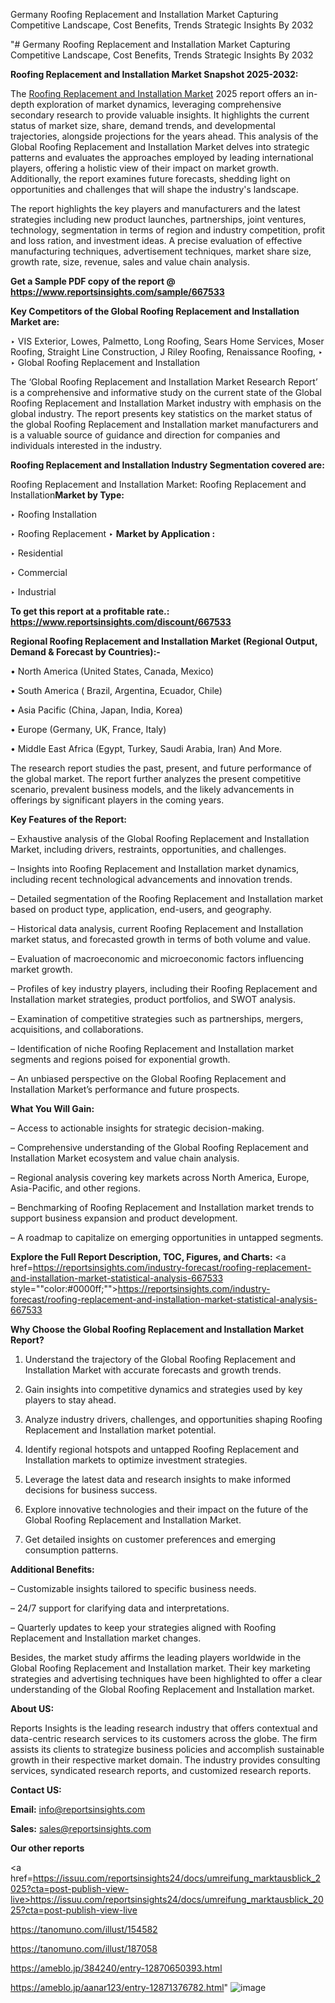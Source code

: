 Germany Roofing Replacement and Installation Market Capturing Competitive Landscape, Cost Benefits, Trends Strategic Insights By 2032

"# Germany Roofing Replacement and Installation Market Capturing Competitive Landscape, Cost Benefits, Trends Strategic Insights By 2032

<strong>Roofing Replacement and Installation Market Snapshot 2025-2032:</strong>

The <a href=https://www.reportsinsights.com/sample/667533>Roofing Replacement and Installation Market</a> 2025 report offers an in-depth exploration of market dynamics, leveraging comprehensive secondary research to provide valuable insights. It highlights the current status of market size, share, demand trends, and developmental trajectories, alongside projections for the years ahead. This analysis of the Global Roofing Replacement and Installation Market delves into strategic patterns and evaluates the approaches employed by leading international players, offering a holistic view of their impact on market growth. Additionally, the report examines future forecasts, shedding light on opportunities and challenges that will shape the industry's landscape.

The report highlights the key players and manufacturers and the latest strategies including new product launches, partnerships, joint ventures, technology, segmentation in terms of region and industry competition, profit and loss ration, and investment ideas. A precise evaluation of effective manufacturing techniques, advertisement techniques, market share size, growth rate, size, revenue, sales and value chain analysis.

<strong>Get a Sample PDF copy of the report @ <a href=https://www.reportsinsights.com/sample/667533 style=color:#0000ff;>https://www.reportsinsights.com/sample/667533</a></strong>

<strong>Key Competitors of the Global Roofing Replacement and Installation Market are:</strong>

‣ VIS Exterior, Lowes, Palmetto, Long Roofing, Sears Home Services, Moser Roofing, Straight Line Construction, J Riley Roofing, Renaissance Roofing,
‣ 
‣ Global Roofing Replacement and Installation

The ‘Global Roofing Replacement and Installation Market Research Report’ is a comprehensive and informative study on the current state of the Global Roofing Replacement and Installation Market industry with emphasis on the global industry. The report presents key statistics on the market status of the global Roofing Replacement and Installation market manufacturers and is a valuable source of guidance and direction for companies and individuals interested in the industry.

<strong>Roofing Replacement and Installation Industry Segmentation covered are:</strong>

Roofing Replacement and Installation Market: 
Roofing Replacement and Installation<strong>Market by Type:</strong>

‣ Roofing Installation

‣ Roofing Replacement
‣ 
<strong>Market by Application :</strong>

‣ Residential

‣ Commercial

‣ Industrial

<strong>To get this report at a profitable rate.: <a href=https://www.reportsinsights.com/discount/667533 style=color:#0000ff;>https://www.reportsinsights.com/discount/667533</a></strong>

<strong>Regional Roofing Replacement and Installation Market (Regional Output, Demand &amp; Forecast by Countries):-</strong>

• North America (United States, Canada, Mexico)

• South America ( Brazil, Argentina, Ecuador, Chile)

• Asia Pacific (China, Japan, India, Korea)

• Europe (Germany, UK, France, Italy)

• Middle East Africa (Egypt, Turkey, Saudi Arabia, Iran) And More.

The research report studies the past, present, and future performance of the global market. The report further analyzes the present competitive scenario, prevalent business models, and the likely advancements in offerings by significant players in the coming years.

<strong>Key Features of the Report:</strong>

– Exhaustive analysis of the Global Roofing Replacement and Installation Market, including drivers, restraints, opportunities, and challenges.

– Insights into Roofing Replacement and Installation market dynamics, including recent technological advancements and innovation trends.

– Detailed segmentation of the Roofing Replacement and Installation market based on product type, application, end-users, and geography.

– Historical data analysis, current Roofing Replacement and Installation market status, and forecasted growth in terms of both volume and value.

– Evaluation of macroeconomic and microeconomic factors influencing market growth.

– Profiles of key industry players, including their Roofing Replacement and Installation market strategies, product portfolios, and SWOT analysis.

– Examination of competitive strategies such as partnerships, mergers, acquisitions, and collaborations.

– Identification of niche Roofing Replacement and Installation market segments and regions poised for exponential growth.

– An unbiased perspective on the Global Roofing Replacement and Installation Market’s performance and future prospects.

<strong>What You Will Gain:</strong>

– Access to actionable insights for strategic decision-making.

– Comprehensive understanding of the Global Roofing Replacement and Installation Market ecosystem and value chain analysis.

– Regional analysis covering key markets across North America, Europe, Asia-Pacific, and other regions.

– Benchmarking of Roofing Replacement and Installation market trends to support business expansion and product development.

– A roadmap to capitalize on emerging opportunities in untapped segments.

<strong>Explore the Full Report Description, TOC, Figures, and Charts:</strong>
<a href=https://reportsinsights.com/industry-forecast/roofing-replacement-and-installation-market-statistical-analysis-667533 style=""color:#0000ff;"">https://reportsinsights.com/industry-forecast/roofing-replacement-and-installation-market-statistical-analysis-667533</a>

<strong>Why Choose the Global Roofing Replacement and Installation Market Report?</strong>

1. Understand the trajectory of the Global Roofing Replacement and Installation Market with accurate forecasts and growth trends.

2. Gain insights into competitive dynamics and strategies used by key players to stay ahead.

3. Analyze industry drivers, challenges, and opportunities shaping Roofing Replacement and Installation market potential.

4. Identify regional hotspots and untapped Roofing Replacement and Installation markets to optimize investment strategies.

5. Leverage the latest data and research insights to make informed decisions for business success.

6. Explore innovative technologies and their impact on the future of the Global Roofing Replacement and Installation Market.

7. Get detailed insights on customer preferences and emerging consumption patterns.

<strong>Additional Benefits:</strong>

– Customizable insights tailored to specific business needs.

– 24/7 support for clarifying data and interpretations.

– Quarterly updates to keep your strategies aligned with Roofing Replacement and Installation market changes.

Besides, the market study affirms the leading players worldwide in the Global Roofing Replacement and Installation market. Their key marketing strategies and advertising techniques have been highlighted to offer a clear understanding of the Global Roofing Replacement and Installation market.

<strong><strong>About US</strong>:</strong>

Reports Insights is the leading research industry that offers contextual and data-centric research services to its customers across the globe. The firm assists its clients to strategize business policies and accomplish sustainable growth in their respective market domain. The industry provides consulting services, syndicated research reports, and customized research reports.

<strong>Contact US:</strong>

<p class=><b>Email:</b> <a href=mailto:info@reportsinsights.com>info@reportsinsights.com</a></p>
<p class=><b>Sales:</b> <a href=mailto:sales@reportsinsights.com>sales@reportsinsights.com</a></p>

<strong>Our other reports</strong>

<a href=https://issuu.com/reportsinsights24/docs/umreifung_marktausblick_2025?cta=post-publish-view-live>https://issuu.com/reportsinsights24/docs/umreifung_marktausblick_2025?cta=post-publish-view-live</a>

<a href=https://tanomuno.com/illust/154582>https://tanomuno.com/illust/154582</a>

<a href=https://tanomuno.com/illust/187058>https://tanomuno.com/illust/187058</a>

<a href=https://ameblo.jp/384240/entry-12870650393.html>https://ameblo.jp/384240/entry-12870650393.html</a>

<a href=https://ameblo.jp/aanar123/entry-12871376782.html>https://ameblo.jp/aanar123/entry-12871376782.html</a>"
![image](https://github.com/user-attachments/assets/325610fe-7354-48ed-b75c-977c2b3d8887)
